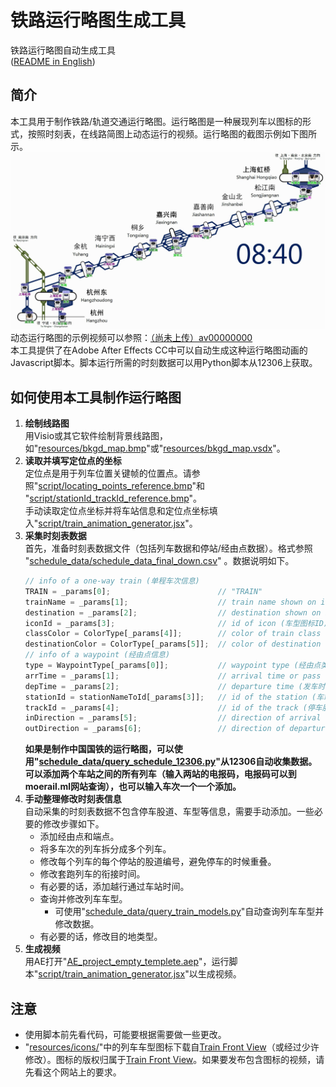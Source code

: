 # 铁路运行略图生成工具
铁路运行略图自动生成工具<br>
([README in English](/README_EN.md))

## 简介
本工具用于制作铁路/轨道交通运行略图。运行略图是一种展现列车以图标的形式，按照时刻表，在线路简图上动态运行的视频。运行略图的截图示例如下图所示。<br>
![运行略图截图示例](/capture_sample.jpg)
动态运行略图的示例视频可以参照：[（尚未上传）av00000000](https://www.bilibili.com/video/av0)<br>
本工具提供了在Adobe After Effects CC中可以自动生成这种运行略图动画的Javascript脚本。脚本运行所需的时刻数据可以用Python脚本从12306上获取。<br>

## 如何使用本工具制作运行略图

1. **绘制线路图**<br>
用Visio或其它软件绘制背景线路图，如"[resources/bkgd_map.bmp](/resources/bkgd_map.bmp)"或"[resources/bkgd_map.vsdx](/resources/bkgd_map.vsdx)"。
2. **读取并填写定位点的坐标**<br>
定位点是用于列车位置关键帧的位置点。请参照"[script/locating_points_reference.bmp](/script/locating_points_reference.bmp)"和 "[script/stationId_trackId_reference.bmp](/script/stationId_trackId_reference.bmp)"。<br>
手动读取定位点坐标并将车站信息和定位点坐标填入"[script/train_animation_generator.jsx](/script/train_animation_generator.jsx)"。
3. **采集时刻表数据**<br>
首先，准备时刻表数据文件（包括列车数据和停站/经由点数据）。格式参照 "[schedule_data/schedule_data_final_down.csv](/schedule_data/schedule_data_final_down.csv)" 。数据说明如下。<br>
   ```javascript
   // info of a one-way train (单程车次信息)
   TRAIN = _params[0];                        // "TRAIN"
   trainName = _params[1];                    // train name shown on icon (图标上显示的车次或种别) e.g.: "G7302"
   destination = _params[2];                  // destination shown on icon (图标上显示的目的地) e.g.: "上海虹桥"
   iconId = _params[3];                       // id of icon (车型图标ID) e.g.: "crh380a"
   classColor = ColorType[_params[4]];        // color of train class (种别标识色) e.g.: "BLUE"
   destinationColor = ColorType[_params[5]];  // color of destination type (目的地种类标识色) e.g.: "PURPLE"
   // info of a waypoint (经由点信息)
   type = WaypointType[_params[0]];           // waypoint type (经由点类型) e.g.: "STOP"
   arrTime = _params[1];                      // arrival time or pass time (到站时间或通过时间) e.g.: "8:00"
   depTime = _params[2];                      // departure time (发车时间) e.g.: "8:03"
   stationId = stationNameToId[_params[3]];   // id of the station (车站ID) e.g.: "HZD1"
   trackId = _params[4];                      // id of the track (停车股道ID) e.g.: "1"
   inDirection = _params[5];                  // direction of arrival (进站方向) U/D e.g.: "U"
   outDirection = _params[6];                 // direction of departure (出站方向) U/D e.g.: "U"
   ```
   **如果是制作中国国铁的运行略图，可以使用"[schedule_data/query_schedule_12306.py](/schedule_data/query_schedule_12306.py)"从12306自动收集数据。可以添加两个车站之间的所有列车（输入两站的电报码，电报码可以到moerail.ml网站查询），也可以输入车次一个一个添加。** <br>
4. **手动整理修改时刻表信息**<br>
自动采集的时刻表数据不包含停车股道、车型等信息，需要手动添加。一些必要的修改步骤如下。<br>
    * 添加经由点和端点。
    * 将多车次的列车拆分成多个列车。
    * 修改每个列车的每个停站的股道编号，避免停车的时候重叠。
    * 修改套跑列车的衔接时间。
    * 有必要的话，添加越行通过车站时间。
    * 查询并修改列车车型。
      * 可使用"[schedule_data/query_train_models.py](/schedule_data/query_train_models.py)"自动查询列车车型并修改数据。
    * 有必要的话，修改目的地类型。<br>
5. **生成视频**<br>
用AE打开"[AE_project_empty_templete.aep](/AE_project_empty_templete.aep)"，运行脚本"[script/train_animation_generator.jsx](/script/train_animation_generator.jsx)"以生成视频。

## 注意
* 使用脚本前先看代码，可能要根据需要做一些更改。
* "[resources/icons/](/resources/icons)"中的列车车型图标下载自[Train Front View](http://www.trainfrontview.net)（或经过少许修改）。图标的版权归属于[Train Front View](http://www.trainfrontview.net)。如果要发布包含图标的视频，请先看这个网站上的要求。
